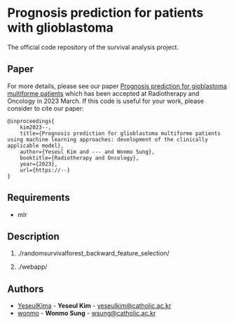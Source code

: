 # Prognosis prediction for patients with glioblastoma

The official code repository of the survival analysis project.

## Paper
For more details, please see our paper [Prognosis prediction for gioblastoma multiforme patients](https://www.naver.com) which has been accepted at Radiotherapy and Oncology in 2023 March. 
If this code is useful for your work, please consider to cite our paper:
```
@inproceedings{
    kim2023--,
    title={Prognosis prediction for glioblastoma multiforme patients using machine learning approaches: development of the clinically applicable model},
    author={Yeseul Kim and --- and Wonmo Sung},
    booktitle={Radiotherapy and Oncology},
    year={2023},
    url={https://--}
}
```


## Requirements

- mlr

## Description

1) ./randomsurvivalforest_backward_feature_selection/

2) ./webapp/


## Authors
  - [YeseulKima](https://github.com/YeseulKima) - **Yeseul Kim** - <yeseulkim@catholic.ac.kr>
  - [wonmo](https://github.com/wonmo) - **Wonmo Sung** - <wsung@catholic.ac.kr>
